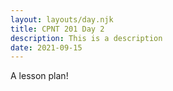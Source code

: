 ```yaml
---
layout: layouts/day.njk
title: CPNT 201 Day 2
description: This is a description
date: 2021-09-15
---
```


A lesson plan!

